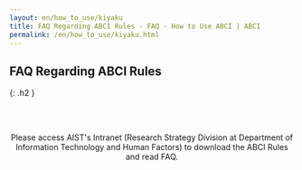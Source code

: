 ```yaml
---
layout: en/how_to_use/kiyaku
title: FAQ Regarding ABCI Rules - FAQ - How to Use ABCI | ABCI
permalink: /en/how_to_use/kiyaku.html
---
```



## FAQ Regarding ABCI Rules
{: .h2 }

<br /><br />

<center>
<div class="lead_text">Please access AIST's Intranet (Research Strategy Division at Department of Information Technology and Human Factors) to download the ABCI Rules and read FAQ.</div>
</center>


